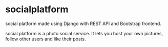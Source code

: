 # socialplatform
social platform made using Django with REST API and Bootstrap frontend.

social platform is a photo social service. It lets you host your own pictures, follow other users and like their posts.
